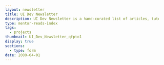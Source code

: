 ```yaml
---
layout: newsletter
title: UI Dev Newsletter
description: UI Dev Newsletter is a hand-curated list of articles, tutorials, and tools related to User Interface development delivered to your inbox every two weeks.
type: mentor-reads-index
tags:
  - projects
thumbnail: UI_Dev_Newsletter_qfpto1
display: true
sections:
  - type: form
date: 2000-04-01
---
```

